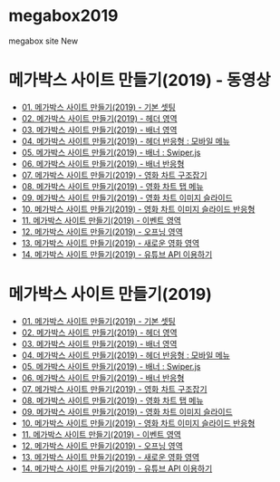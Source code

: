 # megabox2019
megabox site New


<h1>메가박스 사이트 만들기(2019) - 동영상</h1>
<ul>
  <li><a href="https://wtss.tistory.com/280">01. 메가박스 사이트 만들기(2019) - 기본 셋팅</a></li>
  <li><a href="https://wtss.tistory.com/281">02. 메가박스 사이트 만들기(2019) - 헤더 영역</a></li>
  <li><a href="https://wtss.tistory.com/282">03. 메가박스 사이트 만들기(2019) - 배너 영역</a></li>
  <li><a href="https://wtss.tistory.com/283">04. 메가박스 사이트 만들기(2019) - 헤더 반응형 : 모바일 메뉴</a></li>
  <li><a href="https://wtss.tistory.com/284">05. 메가박스 사이트 만들기(2019) - 배너 : Swiper.js</a></li>
  <li><a href="https://wtss.tistory.com/285">06. 메가박스 사이트 만들기(2019) - 배너 반응형</a></li>
  <li><a href="https://wtss.tistory.com/286">07. 메가박스 사이트 만들기(2019) - 영화 차트 구조잡기</a></li>
  <li><a href="https://wtss.tistory.com/287">08. 메가박스 사이트 만들기(2019) - 영화 차트 탭 메뉴</a></li>
  <li><a href="https://wtss.tistory.com/288">09. 메가박스 사이트 만들기(2019) - 영화 차트 이미지 슬라이드</a></li>
  <li><a href="https://wtss.tistory.com/289">10. 메가박스 사이트 만들기(2019) - 영화 차트 이미지 슬라이드 반응형</a></li>
  <li><a href="https://wtss.tistory.com/290">11. 메가박스 사이트 만들기(2019) - 이벤트 영역</a></li>
  <li><a href="https://wtss.tistory.com/291">12. 메가박스 사이트 만들기(2019) - 오프닝 영역</a></li>
  <li><a href="https://wtss.tistory.com/292">13. 메가박스 사이트 만들기(2019) - 새로운 영화 영역</a></li>
  <li><a href="https://wtss.tistory.com/293">14. 메가박스 사이트 만들기(2019) - 유튜브 API 이용하기</a></li>
</ul>





<h1>메가박스 사이트 만들기(2019)</h1>
<ul>
  <li><a href="https://webstoryboy.github.io/megabox2019/mega280_01.html">01. 메가박스 사이트 만들기(2019) - 기본 셋팅</a></li>
  <li><a href="https://webstoryboy.github.io/megabox2019/mega281_02.html">02. 메가박스 사이트 만들기(2019) - 헤더 영역</a></li>
  <li><a href="https://webstoryboy.github.io/megabox2019/mega282_03.html">03. 메가박스 사이트 만들기(2019) - 배너 영역</a></li>
  <li><a href="https://webstoryboy.github.io/megabox2019/mega283_04.html">04. 메가박스 사이트 만들기(2019) - 헤더 반응형 : 모바일 메뉴</a></li>
  <li><a href="https://webstoryboy.github.io/megabox2019/mega284_05.html">05. 메가박스 사이트 만들기(2019) - 배너 : Swiper.js</a></li>
  <li><a href="https://webstoryboy.github.io/megabox2019/mega285_06.html">06. 메가박스 사이트 만들기(2019) - 배너 반응형</a></li>
  <li><a href="https://webstoryboy.github.io/megabox2019/mega286_07.html">07. 메가박스 사이트 만들기(2019) - 영화 차트 구조잡기</a></li>
  <li><a href="https://webstoryboy.github.io/megabox2019/mega287_08.html">08. 메가박스 사이트 만들기(2019) - 영화 차트 탭 메뉴</a></li>
  <li><a href="https://webstoryboy.github.io/megabox2019/mega288_09.html">09. 메가박스 사이트 만들기(2019) - 영화 차트 이미지 슬라이드</a>
  <li><a href="https://webstoryboy.github.io/megabox2019/mega289_10.html">10. 메가박스 사이트 만들기(2019) - 영화 차트 이미지 슬라이드 반응형</a></li>
  <li><a href="https://webstoryboy.github.io/megabox2019/mega290_11.html">11. 메가박스 사이트 만들기(2019) - 이벤트 영역</a></li>
  <li><a href="https://webstoryboy.github.io/megabox2019/mega291_12.html">12. 메가박스 사이트 만들기(2019) - 오프닝 영역</a></li>
  <li><a href="https://webstoryboy.github.io/megabox2019/mega292_13.html">13. 메가박스 사이트 만들기(2019) - 새로운 영화 영역</a></li>
  <li><a href="https://webstoryboy.github.io/megabox2019/mega293_14.html">14. 메가박스 사이트 만들기(2019) - 유튜브 API 이용하기</a></li>
</ul>
